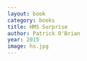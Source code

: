 ```yaml
---
layout: book
category: books
title: HMS Surprise
author: Patrick O'Brian
year: 2015
image: hs.jpg
---
```

